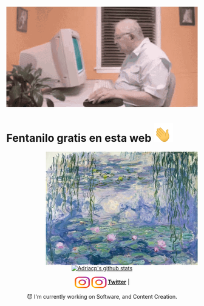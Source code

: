[![MasterHead](assets/oldcomputer.gif)]()
<p align="center">
  <strong><H1>Fentanilo gratis en esta web <img src="assets/hand_waving.gif" width="50" height="50"> </H1></strong>
</p>
<img align="right" alt="Coding" width="400" src="assets/liliesmonet.jpg">

<p align="center">
  <a href="https://github.com/Adriacp"><img src="https://github-readme-stats.vercel.app/api?username=Adriacp&hide_border=true&show_icons=true" alt="Adriacp's github stats"></a>
</p>
<p align="center">
<a href="https://instagram.com/adri.acp" target="_blank"><img align="center" src="assets/instagram.svg" alt="adri.acp" height="30" width="40" /></a>
<a href="https://twitter.com/atakedepanico" target="_blank"><img align="center" src="assets/instagram.svg" alt="adri.acp" height="30" width="40" /></a>
  <strong><a href="https://twitter.com/atakedepanico">Twitter</a></strong> |
</p>

<p align="center">😈 I'm currently working on Software, and Content Creation.</p>

